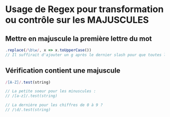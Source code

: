 # Usage de Regex pour transformation ou contrôle sur les MAJUSCULES 

## Mettre en majuscule la première lettre du mot

```js
.replace(/\b\w/, x => x.toUpperCase())
// Il suffirait d'ajouter un g après le dernier slash pour que toutes les premières lettres de chaque mot soient en majuscule
```

## Vérification contient une majuscule
```js
/[A-Z]/.test(string)

// La petite soeur pour les minuscules :
// /[a-z]/.test(string)

// La dernière pour les chiffres de 0 à 9 ?
// /\d/.test(string)
```
